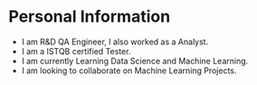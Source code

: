 # Personal Information

-  I am R&D QA Engineer, I also worked as a Analyst.
-  I am a ISTQB certified Tester.
-  I am currently Learning Data Science and Machine Learning.
-  I am looking to collaborate on Machine Learning Projects.

